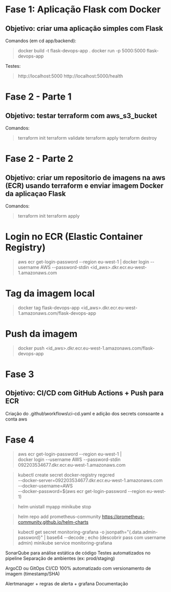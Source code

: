 # Fase 1: Aplicação Flask com Docker

## Objetivo: criar uma aplicação simples com Flask

Comandos (em cd app/backend):

> docker build -t flask-devops-app .
> docker run -p 5000:5000 flask-devops-app

Testes:

> http://localhost:5000
> http://localhost:5000/health



# Fase 2 - Parte 1

## Objetivo: testar terraform com aws_s3_bucket

Comandos:

> terraform init
> terraform validate
> terraform apply
> terraform destroy



# Fase 2 - Parte 2

## Objetivo: criar um repositorio de imagens na aws (ECR) usando terraform e enviar imagem Docker da aplicaçao Flask

Comandos:

> terraform init
> terraform apply

# Login no ECR (Elastic Container Registry)
> aws ecr get-login-password --region eu-west-1 | docker login --username AWS --password-stdin <id_aws>.dkr.ecr.eu-west-1.amazonaws.com

# Tag da imagem local
> docker tag flask-devops-app <id_aws>.dkr.ecr.eu-west-1.amazonaws.com/flask-devops-app

# Push da imagem
> docker push <id_aws>.dkr.ecr.eu-west-1.amazonaws.com/flask-devops-app


# Fase 3

## Objetivo: CI/CD com GitHub Actions + Push para ECR

Criação do .github\workflows\ci-cd.yaml e adição dos secrets consoante a conta aws


# Fase 4

> aws ecr get-login-password --region eu-west-1 | \
docker login --username AWS --password-stdin 092203534677.dkr.ecr.eu-west-1.amazonaws.com

> kubectl create secret docker-registry regcred \
  --docker-server=092203534677.dkr.ecr.eu-west-1.amazonaws.com \
  --docker-username=AWS \
  --docker-password=$(aws ecr get-login-password --region eu-west-1)

> helm unistall myapp
> minikube stop

> helm repo add prometheus-community https://prometheus-community.github.io/helm-charts

> kubectl get secret monitoring-grafana -o jsonpath="{.data.admin-password}" | base64 --decode ; echo (descobrir pass com username admin)
> minikube service monitoring-grafana

SonarQube para análise estática de código
Testes automatizados no pipeline
Separação de ambientes (ex: prod/staging)

ArgoCD ou GitOps
CI/CD 100% automatizado com versionamento de imagem (timestamp/SHA)

Alertmanager + regras de alerta + grafana
Documentação